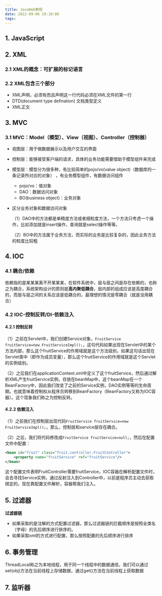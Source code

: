 ```yaml
---
title: JavaWeb教程
date: 2022-09-06 19:10:08
tags:
---
```


## 1. JavaScript

## 2. XML

### 2.1 XML的概念：可扩展的标记语言

### 2.2 XML包含三个部分

- XML声明，必须有而且声明这一行代码必须在XML文件的第一行
- DTD(document type defination) 文档类型定义
- XML正文

## 3. MVC

### 3.1 MVC：Model（模型）、View（视图）、Controller（控制器）

- 视图层：用于做数据展示以及用户交互的界面

- 控制层：能够接受客户端的请求，具体的业务功能需要借助于模型组件来完成

- 模型层：模型分为很多种，有比较简单的pojo/vo(value object)（数据库的一条记录所对应的对象） ，有业务模型组件，有数据访问组件

  - pojo/vo：值对象
  - DAO：数据访问对象
  - BO(business object)：业务对象

- 区分业务对象和数据访问对象

  （1）DAO中的方法都是单精度方法或者细粒度方法，一个方法只考虑一个操作，比如添加就是insert操作，查询就是select操作等等。

  （2）BO中的方法属于业务方法，而实际的业务是比较复杂的，因此业务方法的粒度比较粗

## 4. IOC

### 4.1 耦合/依赖

依赖指的是某某某离不开某某某，在软件系统中，层与层之间是存在依赖的，也称之为耦合，系统架构设计的原则是**高内聚低耦合**，层内部的组成应该是高度耦合的，而层与层之间的关系应该是低耦合的，最理想的情况是零耦合（就是没用耦合）

### 4.2 IOC-控制反转/DI-依赖注入

#### 4.2.1 控制反转

（1）之前在Servlet中，我们创建Service对象，`FruitService fruitService=new FruitServiceImpl();`，这句代码如果出现在Servlet中的某个方法内部，那么这个fruitService的作用域就是这个方法级别，如果这句话出现在Servlet类中（即作为成员变量），那么这个fruitService的作用域就是这个Servlet的实例级别。

（2）之后我们在applicationContext.xml中定义了这个fruitService，然后通过解析XML产生fruitService实例，存放在beanMap中，这个beanMap在一个BeanFactory中，因此我们改变了之前的Service实例，DAO实例等等的生命周期。也就意味着控制权从程序员转移到BeanFactory（BeanFactory又称为IOC容器）。这个现象我们称之为控制反转。

#### 4.2.2 依赖注入

（1）之前我们在控制层出现代码`FruitService fruitService=new FruitServiceImpl();`，那么，控制层和service层存在耦合。

（2）之后，我们将代码修改成`FruitService fruitService=null;`，然后在配置文件中配置：

```Xml
<bean id="fruit" class="fruit.controller.FruitController">
    <property name="fruitService" ref="fruitService"/>
</bean>
```

这个配置文件表明FruitController需要fruitService，IOC容器在解析配置文件时，会去寻找Service实例，通过反射注入到Controller中，以前是程序员主动去获取绑定的，现在靠配置文件解析，容器帮我们注入。

## 5. 过滤器

**过滤器链**

- 如果采取的是注解的方式配置过滤器，那么过滤器链的拦截顺序是按照全类名（字母）的先后顺序进行排序的。
- 如果采取xml的方式进行配置，那么按照配置的先后顺序进行排序

## 6. 事务管理

ThreadLocal称之为本地线程，用于同一个线程中的数据通信，我们可以通过set(obj)方法在当前线程上存储数据，通过get()方法在当前线程上获取数据

## 7. 监听器


